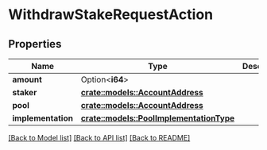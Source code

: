 # WithdrawStakeRequestAction

## Properties

Name | Type | Description | Notes
------------ | ------------- | ------------- | -------------
**amount** | Option<**i64**> |  | [optional]
**staker** | [**crate::models::AccountAddress**](AccountAddress.md) |  | 
**pool** | [**crate::models::AccountAddress**](AccountAddress.md) |  | 
**implementation** | [**crate::models::PoolImplementationType**](PoolImplementationType.md) |  | 

[[Back to Model list]](../README.md#documentation-for-models) [[Back to API list]](../README.md#documentation-for-api-endpoints) [[Back to README]](../README.md)


